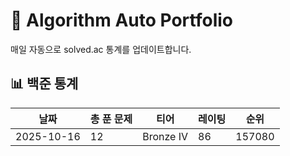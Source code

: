 # 🧠 Algorithm Auto Portfolio

매일 자동으로 solved.ac 통계를 업데이트합니다.

## 📊 백준 통계

<!--START_STATS-->
| 날짜       | 총 푼 문제 | 티어      | 레이팅 | 순위   |
| ---------- | ---------- | --------- | ------ | ------ |
| 2025-10-16 | 12 | Bronze IV | 86 | 157080 |
<!--END_STATS-->
